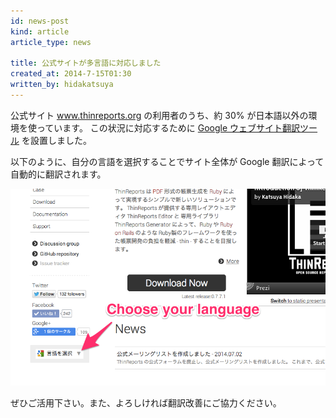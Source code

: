 ```yaml
---
id: news-post
kind: article
article_type: news

title: 公式サイトが多言語に対応しました
created_at: 2014-7-15T01:30
written_by: hidakatsuya
---
```


公式サイト www.thinreports.org の利用者のうち、約 30% が日本語以外の環境を使っています。
この状況に対応するために [Google ウェブサイト翻訳ツール](https://translate.google.com/manager/website/) を設置しました。

以下のように、自分の言語を選択することでサイト全体が Google 翻訳によって自動的に翻訳されます。

![言語切り替え](images/site-translation.png)

ぜひご活用下さい。また、よろしければ翻訳改善にご協力ください。
